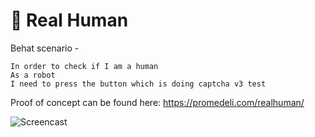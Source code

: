 # 🤖 Real Human
Behat scenario -
```
In order to check if I am a human
As a robot
I need to press the button which is doing captcha v3 test
```
Proof of concept can be found here: https://promedeli.com/realhuman/

![Screencast](https://promedeli.com/realhuman/rh.gif)


